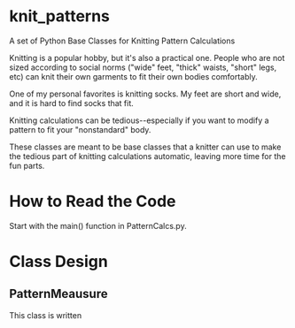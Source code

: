 # knit_patterns
A set of Python Base Classes for Knitting Pattern Calculations

Knitting is a popular hobby, but it's also a practical one. 
People who are not sized according to social norms ("wide" feet, "thick" waists, "short" legs, etc)
can knit their own garments to fit their own bodies comfortably. 

One of my personal favorites is knitting socks. My feet are short and wide, and it is hard to find 
socks that fit. 

Knitting calculations can be tedious--especially if you want to modify a pattern to fit your "nonstandard" body.

These classes are meant to be base classes that a knitter can use to make the tedious part of knitting calculations automatic, leaving more time for the fun parts. 

# How to Read the Code
Start with the main() function in PatternCalcs.py. 

# Class Design
## PatternMeausure
This class is written